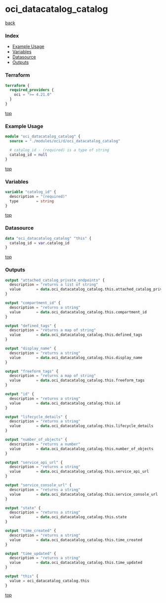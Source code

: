 # oci_datacatalog_catalog

[back](../oci.md)

### Index

- [Example Usage](#example-usage)
- [Variables](#variables)
- [Datasource](#datasource)
- [Outputs](#outputs)

### Terraform

```terraform
terraform {
  required_providers {
    oci = ">= 4.21.0"
  }
}
```

[top](#index)

### Example Usage

```terraform
module "oci_datacatalog_catalog" {
  source = "./modules/oci/d/oci_datacatalog_catalog"

  # catalog_id - (required) is a type of string
  catalog_id = null
}
```

[top](#index)

### Variables

```terraform
variable "catalog_id" {
  description = "(required)"
  type        = string
}
```

[top](#index)

### Datasource

```terraform
data "oci_datacatalog_catalog" "this" {
  catalog_id = var.catalog_id
}
```

[top](#index)

### Outputs

```terraform
output "attached_catalog_private_endpoints" {
  description = "returns a list of string"
  value       = data.oci_datacatalog_catalog.this.attached_catalog_private_endpoints
}

output "compartment_id" {
  description = "returns a string"
  value       = data.oci_datacatalog_catalog.this.compartment_id
}

output "defined_tags" {
  description = "returns a map of string"
  value       = data.oci_datacatalog_catalog.this.defined_tags
}

output "display_name" {
  description = "returns a string"
  value       = data.oci_datacatalog_catalog.this.display_name
}

output "freeform_tags" {
  description = "returns a map of string"
  value       = data.oci_datacatalog_catalog.this.freeform_tags
}

output "id" {
  description = "returns a string"
  value       = data.oci_datacatalog_catalog.this.id
}

output "lifecycle_details" {
  description = "returns a string"
  value       = data.oci_datacatalog_catalog.this.lifecycle_details
}

output "number_of_objects" {
  description = "returns a number"
  value       = data.oci_datacatalog_catalog.this.number_of_objects
}

output "service_api_url" {
  description = "returns a string"
  value       = data.oci_datacatalog_catalog.this.service_api_url
}

output "service_console_url" {
  description = "returns a string"
  value       = data.oci_datacatalog_catalog.this.service_console_url
}

output "state" {
  description = "returns a string"
  value       = data.oci_datacatalog_catalog.this.state
}

output "time_created" {
  description = "returns a string"
  value       = data.oci_datacatalog_catalog.this.time_created
}

output "time_updated" {
  description = "returns a string"
  value       = data.oci_datacatalog_catalog.this.time_updated
}

output "this" {
  value = oci_datacatalog_catalog.this
}
```

[top](#index)